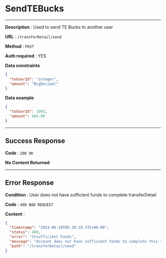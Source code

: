 # SendTEBucks

---

**Description** : Used to send TE Bucks to another user

**URL** : `/transferDetail/send`

**Method** : `POST`

**Auth required** : YES

**Data constraints**

```json
{
  "toUserId": "integer",
  "amount": "BigDecimal"
}
```

**Data example**

```json
{
  "toUserId": 1003,
  "amount": 984.00
}
```

---

## Success Response

**Code** : `200 OK`

**No Content Returned**

---


## Error Response

**Condition** : User does not have sufficient funds to complete transferDetail

**Code** : `400 BAD REQUEST`

**Content** :

```json
{
  "timestamp": "2024-08-10T00:30:19.725+00:00",
  "status": 400,
  "error": "Insufficient Funds",
  "message": "Account does not have sufficient funds to complete this transferDetail",
  "path": "/transferDetail/send"
}
```
